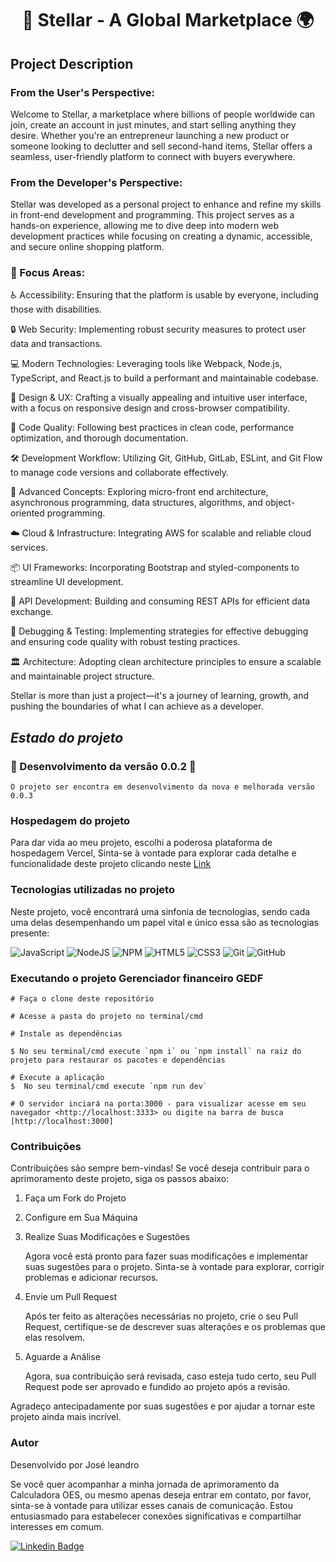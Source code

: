 
 # <h1 align="center">🌟 Stellar - A Global Marketplace 🌍</h1>

 ## Project Description

### From the User's Perspective:
Welcome to Stellar, a marketplace where billions of people worldwide can join, create an account in just minutes, and start selling anything they desire. Whether you're an entrepreneur launching a new product or someone looking to declutter and sell second-hand items, Stellar offers a seamless, user-friendly platform to connect with buyers everywhere.

### From the Developer's Perspective:
Stellar was developed as a personal project to enhance and refine my skills in front-end development and programming. This project serves as a hands-on experience, allowing me to dive deep into modern web development practices while focusing on creating a dynamic, accessible, and secure online shopping platform.

### 🔧 Focus Areas:
♿ Accessibility: Ensuring that the platform is usable by everyone, including those with disabilities.

🔒 Web Security: Implementing robust security measures to protect user data and transactions.

💻 Modern Technologies: Leveraging tools like Webpack, Node.js, TypeScript, and React.js to build a performant and maintainable codebase.

🎨 Design & UX: Crafting a visually appealing and intuitive user interface, with a focus on responsive design and cross-browser compatibility.

🧼 Code Quality: Following best practices in clean code, performance optimization, and thorough documentation.

🛠️ Development Workflow: Utilizing Git, GitHub, GitLab, ESLint, and Git Flow to manage code versions and collaborate effectively.

🚀 Advanced Concepts: Exploring micro-front end architecture, asynchronous programming, data structures, algorithms, and object-oriented programming.

☁️ Cloud & Infrastructure: Integrating AWS for scalable and reliable cloud services.

📦 UI Frameworks: Incorporating Bootstrap and styled-components to streamline UI development.

🔗 API Development: Building and consuming REST APIs for efficient data exchange.

🐞 Debugging & Testing: Implementing strategies for effective debugging and ensuring code quality with robust testing practices.

🏛️ Architecture: Adopting clean architecture principles to ensure a scalable and maintainable project structure.

Stellar is more than just a project—it's a journey of learning, growth, and pushing the boundaries of what I can achieve as a developer.

## *Estado do projeto*

### :construction: Desenvolvimento da versão 0.0.2 :construction:
 
    O projeto ser encontra em desenvolvimento da nova e melhorada versão 0.0.3    

### Hospedagem do projeto

Para dar vida ao meu projeto, escolhi a poderosa plataforma de hospedagem Vercel, Sinta-se à vontade para explorar cada detalhe e funcionalidade deste projeto clicando neste [Link]()

### Tecnologias utilizadas no projeto

Neste projeto, você encontrará uma sinfonia de tecnologias, sendo cada uma delas desempenhando um papel vital e único essa são as tecnologias presente:

![JavaScript](https://img.shields.io/badge/javascript-%23323330.svg?style=for-the-badge&logo=javascript&logoColor=%23F7DF1E) ![NodeJS](https://img.shields.io/badge/node.js-6DA55F?style=for-the-badge&logo=node.js&logoColor=white)  ![NPM](https://img.shields.io/badge/NPM-%23CB3837.svg?style=for-the-badge&logo=npm&logoColor=white)  ![HTML5](https://img.shields.io/badge/html5-%23E34F26.svg?style=for-the-badge&logo=html5&logoColor=white)  ![CSS3](https://img.shields.io/badge/css3-%231572B6.svg?style=for-the-badge&logo=css3&logoColor=white)  ![Git](https://img.shields.io/badge/git-%23F05033.svg?style=for-the-badge&logo=git&logoColor=white) ![GitHub](https://img.shields.io/badge/github-%23121011.svg?style=for-the-badge&logo=github&logoColor=white) 

### Executando o projeto Gerenciador financeiro GEDF

    # Faça o clone deste repositório

    # Acesse a pasta do projeto no terminal/cmd

    # Instale as dependências
    
    $ No seu terminal/cmd execute `npm i` ou `npm install` na raiz do projeto para restaurar os pacotes e dependências

    # Execute a aplicação 
    $  No seu terminal/cmd execute `npm run dev` 

    # O servidor inciará na porta:3000 - para visualizar acesse em seu navegador <http://localhost:3333> ou digite na barra de busca [http://localhost:3000]

### Contribuições

 Contribuições são sempre bem-vindas! Se você deseja contribuir para o aprimoramento deste projeto, siga os passos abaixo:
 
  1. Faça um Fork do Projeto
 
  2. Configure em Sua Máquina
 
  3. Realize Suas Modificações e Sugestões
     
      Agora você está pronto para fazer suas modificações e implementar suas sugestões para o projeto. Sinta-se à vontade para explorar, corrigir problemas e adicionar recursos.
 
 4. Envie um Pull Request
 
      Após ter feito as alterações necessárias no projeto, crie o seu Pull Request, certifique-se de descrever suas alterações e os problemas que elas resolvem.
 
 5. Aguarde a Análise
 
      Agora, sua contribuição será revisada, caso esteja tudo certo, seu Pull Request pode ser aprovado e fundido ao projeto após a revisão.
 
 Agradeço antecipadamente por suas sugestões e por ajudar a tornar este projeto ainda mais incrível. 

 
### Autor

 <p>Desenvolvido por José leandro</p>

 <p>Se você quer acompanhar a minha jornada de aprimoramento da Calculadora OES, ou mesmo apenas deseja entrar em contato, por favor, sinta-se à vontade para utilizar esses canais de comunicação. Estou entusiasmado para estabelecer conexões significativas e compartilhar interesses em comum.</p>

 [![Linkedin Badge](https://img.shields.io/badge/-Leandro-blue?style=flat-square&logo=Linkedin&logoColor=white&link=https://www.linkedin.com/in/tgmarinho/)](https://www.linkedin.com/in/josé-leandro-do-nascimento/) 

 
